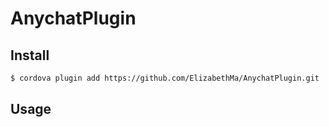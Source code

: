 AnychatPlugin
====


## Install

```bash
$ cordova plugin add https://github.com/ElizabethMa/AnychatPlugin.git
```

## Usage

